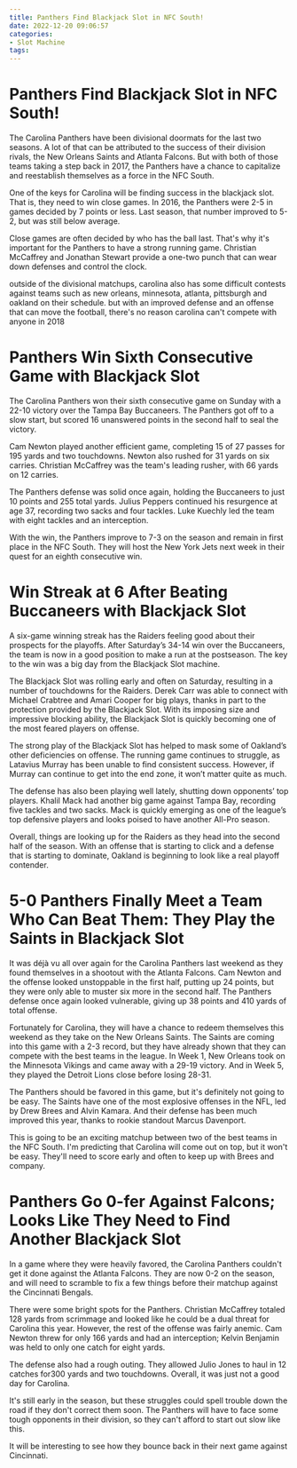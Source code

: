 ```yaml
---
title: Panthers Find Blackjack Slot in NFC South!
date: 2022-12-20 09:06:57
categories:
- Slot Machine
tags:
---
```



#  Panthers Find Blackjack Slot in NFC South!

The Carolina Panthers have been divisional doormats for the last two seasons. A lot of that can be attributed to the success of their division rivals, the New Orleans Saints and Atlanta Falcons. But with both of those teams taking a step back in 2017, the Panthers have a chance to capitalize and reestablish themselves as a force in the NFC South.

One of the keys for Carolina will be finding success in the blackjack slot. That is, they need to win close games. In 2016, the Panthers were 2-5 in games decided by 7 points or less. Last season, that number improved to 5-2, but was still below average.

Close games are often decided by who has the ball last. That's why it's important for the Panthers to have a strong running game. Christian McCaffrey and Jonathan Stewart provide a one-two punch that can wear down defenses and control the clock.

outside of the divisional matchups, carolina also has some difficult contests against teams such as new orleans, minnesota, atlanta, pittsburgh and oakland on their schedule. but with an improved defense and an offense that can move the football, there's no reason carolina can't compete with anyone in 2018

#  Panthers Win Sixth Consecutive Game with Blackjack Slot

The Carolina Panthers won their sixth consecutive game on Sunday with a 22-10 victory over the Tampa Bay Buccaneers. The Panthers got off to a slow start, but scored 16 unanswered points in the second half to seal the victory.

Cam Newton played another efficient game, completing 15 of 27 passes for 195 yards and two touchdowns. Newton also rushed for 31 yards on six carries. Christian McCaffrey was the team's leading rusher, with 66 yards on 12 carries.

The Panthers defense was solid once again, holding the Buccaneers to just 10 points and 255 total yards. Julius Peppers continued his resurgence at age 37, recording two sacks and four tackles. Luke Kuechly led the team with eight tackles and an interception.

With the win, the Panthers improve to 7-3 on the season and remain in first place in the NFC South. They will host the New York Jets next week in their quest for an eighth consecutive win.

#  Win Streak at 6 After Beating Buccaneers with Blackjack Slot 

A six-game winning streak has the Raiders feeling good about their prospects for the playoffs. After Saturday’s 34-14 win over the Buccaneers, the team is now in a good position to make a run at the postseason. The key to the win was a big day from the Blackjack Slot machine.

The Blackjack Slot was rolling early and often on Saturday, resulting in a number of touchdowns for the Raiders. Derek Carr was able to connect with Michael Crabtree and Amari Cooper for big plays, thanks in part to the protection provided by the Blackjack Slot. With its imposing size and impressive blocking ability, the Blackjack Slot is quickly becoming one of the most feared players on offense.

The strong play of the Blackjack Slot has helped to mask some of Oakland’s other deficiencies on offense. The running game continues to struggle, as Latavius Murray has been unable to find consistent success. However, if Murray can continue to get into the end zone, it won’t matter quite as much.

The defense has also been playing well lately, shutting down opponents’ top players. Khalil Mack had another big game against Tampa Bay, recording five tackles and two sacks. Mack is quickly emerging as one of the league’s top defensive players and looks poised to have another All-Pro season.

Overall, things are looking up for the Raiders as they head into the second half of the season. With an offense that is starting to click and a defense that is starting to dominate, Oakland is beginning to look like a real playoff contender.

#  5-0 Panthers Finally Meet a Team Who Can Beat Them: They Play the Saints in Blackjack Slot 

It was déjà vu all over again for the Carolina Panthers last weekend as they found themselves in a shootout with the Atlanta Falcons. Cam Newton and the offense looked unstoppable in the first half, putting up 24 points, but they were only able to muster six more in the second half. The Panthers defense once again looked vulnerable, giving up 38 points and 410 yards of total offense.

Fortunately for Carolina, they will have a chance to redeem themselves this weekend as they take on the New Orleans Saints. The Saints are coming into this game with a 2-3 record, but they have already shown that they can compete with the best teams in the league. In Week 1, New Orleans took on the Minnesota Vikings and came away with a 29-19 victory. And in Week 5, they played the Detroit Lions close before losing 28-31.

The Panthers should be favored in this game, but it's definitely not going to be easy. The Saints have one of the most explosive offenses in the NFL, led by Drew Brees and Alvin Kamara. And their defense has been much improved this year, thanks to rookie standout Marcus Davenport.

This is going to be an exciting matchup between two of the best teams in the NFC South. I'm predicting that Carolina will come out on top, but it won't be easy. They'll need to score early and often to keep up with Brees and company.

#  Panthers Go 0-fer Against Falcons; Looks Like They Need to Find Another Blackjack Slot

In a game where they were heavily favored, the Carolina Panthers couldn't get it done against the Atlanta Falcons. They are now 0-2 on the season, and will need to scramble to fix a few things before their matchup against the Cincinnati Bengals.

There were some bright spots for the Panthers. Christian McCaffrey totaled 128 yards from scrimmage and looked like he could be a dual threat for Carolina this year. However, the rest of the offense was fairly anemic. Cam Newton threw for only 166 yards and had an interception; Kelvin Benjamin was held to only one catch for eight yards.

The defense also had a rough outing. They allowed Julio Jones to haul in 12 catches for300 yards and two touchdowns. Overall, it was just not a good day for Carolina.

It's still early in the season, but these struggles could spell trouble down the road if they don't correct them soon. The Panthers will have to face some tough opponents in their division, so they can't afford to start out slow like this.

It will be interesting to see how they bounce back in their next game against Cincinnati.